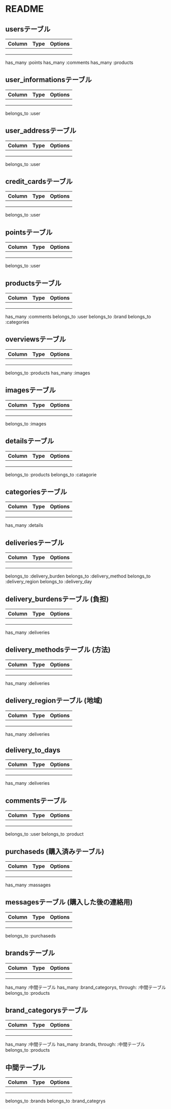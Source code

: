 
# README

## usersテーブル
|Column|Type|Options|
|------|-----|------|
||||
||||
||||

has_many :points
has_many :comments
has_many :products

## user_informationsテーブル
|Column|Type|Options|
|------|-----|------|
||||
||||
||||

belongs_to :user

## user_addressテーブル
|Column|Type|Options|
|------|-----|------|
||||
||||
||||

belongs_to :user

## credit_cardsテーブル
|Column|Type|Options|
|------|-----|------|
||||
||||
||||

belongs_to :user

## pointsテーブル
|Column|Type|Options|
|------|-----|------|
||||
||||
||||

belongs_to :user

## productsテーブル
|Column|Type|Options|
|------|-----|------|
||||
||||
||||

has_many :comments
belongs_to :user
belongs_to :brand
belongs_to :categories

## overviewsテーブル
|Column|Type|Options|
|------|-----|------|
||||
||||
||||

belongs_to :products
has_many :images


## imagesテーブル
|Column|Type|Options|
|------|-----|------|
||||
||||
||||

belongs_to :images

## detailsテーブル
|Column|Type|Options|
|------|-----|------|
||||
||||
||||

belongs_to :products
belongs_to :catagorie

## categoriesテーブル
|Column|Type|Options|
|------|-----|------|
||||
||||
||||

has_many :details

## deliveriesテーブル
|Column|Type|Options|
|------|-----|------|
||||
||||
||||

belongs_to :delivery_burden
belongs_to :delivery_method
belongs_to :delivery_region
belongs_to :delivery_day



## delivery_burdensテーブル (負担)
|Column|Type|Options|
|------|-----|------|
||||
||||
||||

has_many :deliveries

## delivery_methodsテーブル (方法)
|Column|Type|Options|
|------|-----|------|
||||
||||
||||

has_many :deliveries

## delivery_regionテーブル (地域)
|Column|Type|Options|
|------|-----|------|
||||
||||
||||

has_many :deliveries

## delivery_to_days
|Column|Type|Options|
|------|-----|------|
||||
||||
||||

has_many :deliveries


## commentsテーブル
|Column|Type|Options|
|------|-----|------|
||||
||||
||||

belongs_to :user
belongs_to :product

## purchaseds (購入済みテーブル)
|Column|Type|Options|
|------|-----|------|
||||
||||
||||

has_many :massages

## messagesテーブル (購入した後の連絡用)
|Column|Type|Options|
|------|-----|------|
||||
||||
||||

belongs_to :purchaseds

## brandsテーブル
|Column|Type|Options|
|------|-----|------|
||||
||||
||||

has_many :中間テーブル
has_many :brand_categorys, through: :中間テーブル
belongs_to :products

## brand_categorysテーブル
|Column|Type|Options|
|------|-----|------|
||||
||||
||||

has_many :中間テーブル
has_many :brands, through: :中間テーブル
belongs_to :products

## 中間テーブル
|Column|Type|Options|
|------|-----|------|
||||
||||
||||

belongs_to :brands
belongs_to :brand_categrys





